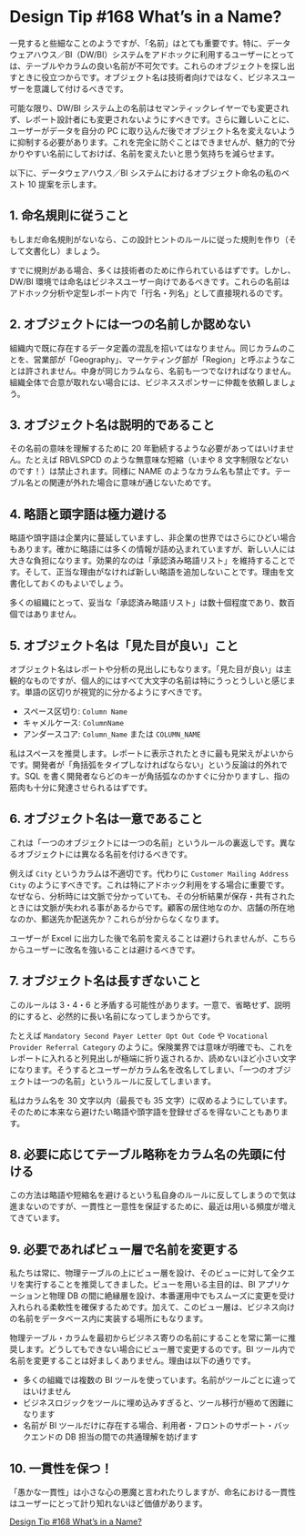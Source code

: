 # Design Tip #168 What’s in a Name?

一見すると些細なことのようですが、「名前」はとても重要です。特に、データウェアハウス／BI（DW/BI）システムをアドホックに利用するユーザーにとっては、テーブルやカラムの良い名前が不可欠です。これらのオブジェクトを探し出すときに役立つからです。オブジェクト名は技術者向けではなく、ビジネスユーザーを意識して付けるべきです。

可能な限り、DW/BI システム上の名前はセマンティックレイヤーでも変更されず、レポート設計者にも変更されないようにすべきです。さらに難しいことに、ユーザーがデータを自分の PC に取り込んだ後でオブジェクト名を変えないように抑制する必要があります。これを完全に防ぐことはできませんが、魅力的で分かりやすい名前にしておけば、名前を変えたいと思う気持ちを減らせます。

以下に、データウェアハウス／BI システムにおけるオブジェクト命名の私のベスト 10 提案を示します。

## 1. 命名規則に従うこと

もしまだ命名規則がないなら、この設計ヒントのルールに従った規則を作り（そして文書化し）ましょう。

すでに規則がある場合、多くは技術者のために作られているはずです。しかし、DW/BI 環境では命名はビジネスユーザー向けであるべきです。これらの名前はアドホック分析や定型レポート内で「行名・列名」として直接現れるのです。

## 2. オブジェクトには一つの名前しか認めない

組織内で既に存在するデータ定義の混乱を招いてはなりません。同じカラムのことを、営業部が「Geography」、マーケティング部が「Region」と呼ぶようなことは許されません。中身が同じカラムなら、名前も一つでなければなりません。組織全体で合意が取れない場合には、ビジネススポンサーに仲裁を依頼しましょう。

## 3. オブジェクト名は説明的であること

その名前の意味を理解するために 20 年勤続するような必要があってはいけません。たとえば RBVLSPCD のような無意味な短縮（いまや 8 文字制限などないのです！）は禁止されます。同様に NAME のようなカラム名も禁止です。テーブル名との関連が外れた場合に意味が通じないためです。

## 4. 略語と頭字語は極力避ける

略語や頭字語は企業内に蔓延していますし、非企業の世界ではさらにひどい場合もあります。確かに略語には多くの情報が詰め込まれていますが、新しい人には大きな負担になります。効果的なのは「承認済み略語リスト」を維持することです。そして、正当な理由がなければ新しい略語を追加しないことです。理由を文書化しておくのもよいでしょう。

多くの組織にとって、妥当な「承認済み略語リスト」は数十個程度であり、数百個ではありません。

## 5. オブジェクト名は「見た目が良い」こと

オブジェクト名はレポートや分析の見出しにもなります。「見た目が良い」は主観的なものですが、個人的にはすべて大文字の名前は特にうっとうしいと感じます。単語の区切りが視覚的に分かるようにすべきです。

- スペース区切り: `Column Name`
- キャメルケース: `ColumnName`
- アンダースコア: `Column_Name` または `COLUMN_NAME`

私はスペースを推奨します。レポートに表示されたときに最も見栄えがよいからです。開発者が「角括弧をタイプしなければならない」という反論は的外れです。SQL を書く開発者ならどのキーが角括弧なのかすぐに分かりますし、指の筋肉も十分に発達させられるはずです。

## 6. オブジェクト名は一意であること

これは「一つのオブジェクトには一つの名前」というルールの裏返しです。異なるオブジェクトには異なる名前を付けるべきです。

例えば `City` というカラムは不適切です。代わりに `Customer Mailing Address City` のようにすべきです。これは特にアドホック利用をする場合に重要です。なぜなら、分析時には文脈で分かっていても、その分析結果が保存・共有されたときには文脈が失われる事があるからです。顧客の居住地なのか、店舗の所在地なのか、郵送先か配送先か？これらが分からなくなります。

ユーザーが Excel に出力した後で名前を変えることは避けられませんが、こちらからユーザーに改名を強いることは避けるべきです。

## 7. オブジェクト名は長すぎないこと

このルールは 3・4・6 と矛盾する可能性があります。一意で、省略せず、説明的にすると、必然的に長い名前になってしまうからです。

たとえば `Mandatory Second Payer Letter Opt Out Code` や `Vocational Provider Referral Category` のように。保険業界では意味が明確でも、これをレポートに入れると列見出しが極端に折り返されるか、読めないほど小さい文字になります。そうするとユーザーがカラム名を改名してしまい、「一つのオブジェクトは一つの名前」というルールに反してしまいます。

私はカラム名を 30 文字以内（最長でも 35 文字）に収めるようにしています。そのために本来なら避けたい略語や頭字語を登録せざるを得ないこともあります。

## 8. 必要に応じてテーブル略称をカラム名の先頭に付ける

この方法は略語や短縮名を避けるという私自身のルールに反してしまうので気は進まないのですが、一貫性と一意性を保証するために、最近は用いる頻度が増えてきています。

## 9. 必要であればビュー層で名前を変更する

私たちは常に、物理テーブルの上にビュー層を設け、そのビューに対して全クエリを実行することを推奨してきました。ビューを用いる主目的は、BI アプリケーションと物理 DB の間に絶縁層を設け、本番運用中でもスムーズに変更を受け入れられる柔軟性を確保するためです。加えて、このビュー層は、ビジネス向けの名前をデータベース内に実装する場所にもなります。

物理テーブル・カラムを最初からビジネス寄りの名前にすることを常に第一に推奨します。どうしてもできない場合にビュー層で変更するのです。BI ツール内で名前を変更することは好ましくありません。理由は以下の通りです。

- 多くの組織では複数の BI ツールを使っています。名前がツールごとに違ってはいけません
- ビジネスロジックをツールに埋め込みすぎると、ツール移行が極めて困難になります
- 名前が BI ツールだけに存在する場合、利用者・フロントのサポート・バックエンドの DB 担当の間での共通理解を妨げます

## 10. 一貫性を保つ！

「愚かな一貫性」は小さな心の悪魔と言われたりしますが、命名における一貫性はユーザーにとって計り知れないほど価値があります。

[Design Tip #168 What’s in a Name?](https://www.kimballgroup.com/2014/07/design-tip-168-whats-name/)
